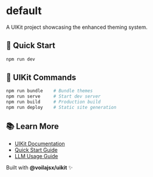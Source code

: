 # default

A UIKit project showcasing the enhanced theming system.

## 🚀 Quick Start

```bash
npm run dev
```

## 🎨 UIKit Commands

```bash
npm run bundle    # Bundle themes
npm run serve     # Start dev server  
npm run build     # Production build
npm run deploy    # Static site generation
```

## 📚 Learn More

- [UIKit Documentation](https://github.com/voilajsx/uikit)
- [Quick Start Guide](https://github.com/voilajsx/uikit/blob/main/UIKIT_QUICK_START.md)
- [LLM Usage Guide](https://github.com/voilajsx/uikit/blob/main/UIKIT_LLM_GUIDE.md)

Built with **@voilajsx/uikit** ✨

